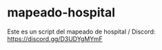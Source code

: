 # mapeado-hospital
Este es un script del mapeado de hospital / Discord: https://discord.gg/D3UDYgMYmF

